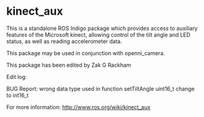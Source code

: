 kinect_aux
==========

This is a standalone ROS Indigo package which provides access to auxiliary features of the Microsoft kinect, allowing control of the tilt angle and LED status, as well as reading accelerometer data.

This package may be used in conjunction with openni_camera.

This package has been edited by Zak G Rackham

Edit log:

BUG Report: wrong data type used in function setTiltAngle uint16_t change to int16_t

For more information: http://www.ros.org/wiki/kinect_aux
